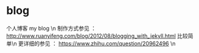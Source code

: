 # blog
个人博客 my  blog \n
制作方式参见 ：http://www.ruanyifeng.com/blog/2012/08/blogging_with_jekyll.html 比较简单\n
更详细的参见 ： https://www.zhihu.com/question/20962496 \n
